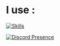 # I use :

[![Skills](https://skillicons.dev/icons?i=ai,vscode,visualstudio,raspberrypi,linux,dotnet,docker,cs,bash)](https://skillicons.dev)



[![Discord Presence](https://lanyard.cnrad.dev/api/536596446263246851)](https://discord.com/users/536596446263246851)
